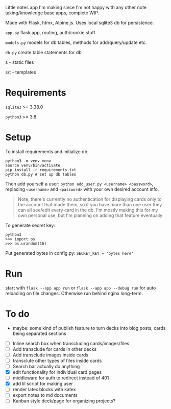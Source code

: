 Little notes app I'm making since I'm not happy with any other note taking/knowledge base apps, complete WIP.

Made with Flask, htmx, Alpine.js. Uses local sqlite3 db for persistence.

`app.py` flask app, routing, auth/cookie stuff

`models.py` models for db tables, methods for add/query/update etc.

`db.py` create table statements for db

s - static files

s/t - templates

# Requirements
`sqlite3` >= 3.38.0

`python3` >= 3.8

# Setup
To install requirements and initialize db:
```
python3 -m venv venv
source venv/bin/activate
pip install -r requirements.txt
python db.py # set up db tables
```

Then add yourself a user: `python add_user.py <username> <password>`, replacing `<username>` and `<password>` with your own desired account info.

> Note, there's currently no authentication for displaying cards only to the account that made them, so if you have more than one user they can all see/edit every card in the db. I'm mostly making this for my own personal use, but I'm planning on adding that feature eventually

To generate secret key:
```
python3
>>> import os
>>> os.urandom(16)
```
Put generated bytes in config.py: `SECRET_KEY = 'bytes here'`

# Run
start with `flask --app app run` or `flask --app app --debug run` for auto reloading on file changes. Otherwise run behind nginx long-term.

# To do
- maybe: some kind of publish feature to turn decks into blog posts, cards being separated sections
- [ ] Inline search box when transcluding cards/images/files
- [ ] Add transclude for cards in other decks
- [ ] Add transclude images inside cards
- [ ] transclute other types of files inside cards
- [ ] Search bar actually do anything
- [x] edit functionality for individual card pages
- [ ] middleware for auth to redirect instead of 401
- [x] add lil script for making user
- [ ] render latex blocks with katex
- [ ] export notes to md documents
- [ ] Kanban style deck/page for organizing projects?
